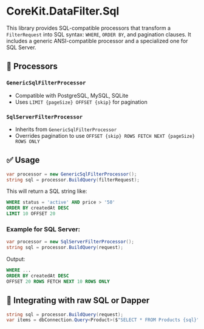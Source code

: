 # CoreKit.DataFilter.Sql

This library provides SQL-compatible processors that transform a `FilterRequest` into SQL syntax: `WHERE`, `ORDER BY`, and pagination clauses. It includes a generic ANSI-compatible processor and a specialized one for SQL Server.

## 🔧 Processors

### `GenericSqlFilterProcessor`
- Compatible with PostgreSQL, MySQL, SQLite
- Uses `LIMIT {pageSize} OFFSET {skip}` for pagination

### `SqlServerFilterProcessor`
- Inherits from `GenericSqlFilterProcessor`
- Overrides pagination to use `OFFSET {skip} ROWS FETCH NEXT {pageSize} ROWS ONLY`

## ✅ Usage

```csharp
var processor = new GenericSqlFilterProcessor();
string sql = processor.BuildQuery(filterRequest);
```

This will return a SQL string like:

```sql
WHERE status = 'active' AND price > '50'
ORDER BY createdAt DESC
LIMIT 10 OFFSET 20
```

### Example for SQL Server:

```csharp
var processor = new SqlServerFilterProcessor();
string sql = processor.BuildQuery(request);
```

Output:

```sql
WHERE ...
ORDER BY createdAt DESC
OFFSET 20 ROWS FETCH NEXT 10 ROWS ONLY
```

## 🧪 Integrating with raw SQL or Dapper

```csharp
string sql = processor.BuildQuery(request);
var items = dbConnection.Query<Product>($"SELECT * FROM Products {sql}");
```
